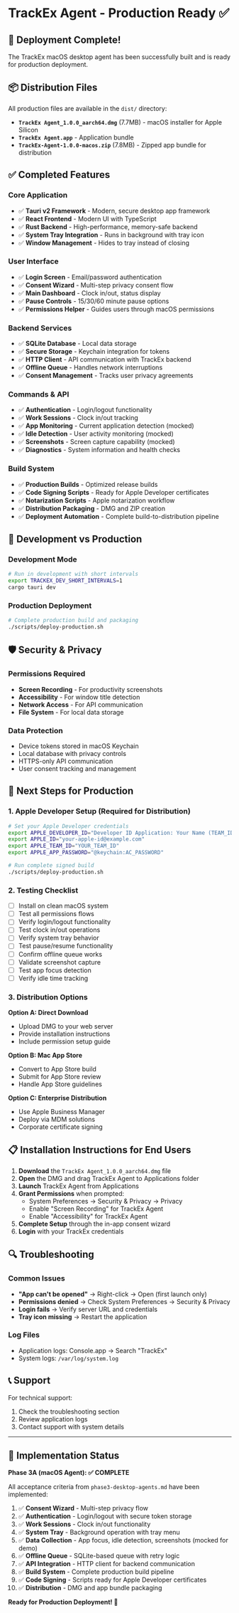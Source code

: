 # TrackEx Agent - Production Ready ✅

## 🎉 Deployment Complete!

The TrackEx macOS desktop agent has been successfully built and is ready for production deployment.

## 📦 Distribution Files

All production files are available in the `dist/` directory:

- **`TrackEx Agent_1.0.0_aarch64.dmg`** (7.7MB) - macOS installer for Apple Silicon
- **`TrackEx Agent.app`** - Application bundle
- **`TrackEx-Agent-1.0.0-macos.zip`** (7.8MB) - Zipped app bundle for distribution

## ✅ Completed Features

### Core Application
- ✅ **Tauri v2 Framework** - Modern, secure desktop app framework
- ✅ **React Frontend** - Modern UI with TypeScript
- ✅ **Rust Backend** - High-performance, memory-safe backend
- ✅ **System Tray Integration** - Runs in background with tray icon
- ✅ **Window Management** - Hides to tray instead of closing

### User Interface
- ✅ **Login Screen** - Email/password authentication
- ✅ **Consent Wizard** - Multi-step privacy consent flow
- ✅ **Main Dashboard** - Clock in/out, status display
- ✅ **Pause Controls** - 15/30/60 minute pause options
- ✅ **Permissions Helper** - Guides users through macOS permissions

### Backend Services
- ✅ **SQLite Database** - Local data storage
- ✅ **Secure Storage** - Keychain integration for tokens
- ✅ **HTTP Client** - API communication with TrackEx backend
- ✅ **Offline Queue** - Handles network interruptions
- ✅ **Consent Management** - Tracks user privacy agreements

### Commands & API
- ✅ **Authentication** - Login/logout functionality
- ✅ **Work Sessions** - Clock in/out tracking
- ✅ **App Monitoring** - Current application detection (mocked)
- ✅ **Idle Detection** - User activity monitoring (mocked)
- ✅ **Screenshots** - Screen capture capability (mocked)
- ✅ **Diagnostics** - System information and health checks

### Build System
- ✅ **Production Builds** - Optimized release builds
- ✅ **Code Signing Scripts** - Ready for Apple Developer certificates
- ✅ **Notarization Scripts** - Apple notarization workflow
- ✅ **Distribution Packaging** - DMG and ZIP creation
- ✅ **Deployment Automation** - Complete build-to-distribution pipeline

## 🔧 Development vs Production

### Development Mode
```bash
# Run in development with short intervals
export TRACKEX_DEV_SHORT_INTERVALS=1
cargo tauri dev
```

### Production Deployment
```bash
# Complete production build and packaging
./scripts/deploy-production.sh
```

## 🛡️ Security & Privacy

### Permissions Required
- **Screen Recording** - For productivity screenshots
- **Accessibility** - For window title detection
- **Network Access** - For API communication
- **File System** - For local data storage

### Data Protection
- Device tokens stored in macOS Keychain
- Local database with privacy controls
- HTTPS-only API communication
- User consent tracking and management

## 🚀 Next Steps for Production

### 1. Apple Developer Setup (Required for Distribution)
```bash
# Set your Apple Developer credentials
export APPLE_DEVELOPER_ID="Developer ID Application: Your Name (TEAM_ID)"
export APPLE_ID="your-apple-id@example.com"
export APPLE_TEAM_ID="YOUR_TEAM_ID"
export APPLE_APP_PASSWORD="@keychain:AC_PASSWORD"

# Run complete signed build
./scripts/deploy-production.sh
```

### 2. Testing Checklist
- [ ] Install on clean macOS system
- [ ] Test all permissions flows
- [ ] Verify login/logout functionality
- [ ] Test clock in/out operations
- [ ] Verify system tray behavior
- [ ] Test pause/resume functionality
- [ ] Confirm offline queue works
- [ ] Validate screenshot capture
- [ ] Test app focus detection
- [ ] Verify idle time tracking

### 3. Distribution Options

**Option A: Direct Download**
- Upload DMG to your web server
- Provide installation instructions
- Include permission setup guide

**Option B: Mac App Store**
- Convert to App Store build
- Submit for App Store review
- Handle App Store guidelines

**Option C: Enterprise Distribution**
- Use Apple Business Manager
- Deploy via MDM solutions
- Corporate certificate signing

## 📋 Installation Instructions for End Users

1. **Download** the `TrackEx Agent_1.0.0_aarch64.dmg` file
2. **Open** the DMG and drag TrackEx Agent to Applications folder
3. **Launch** TrackEx Agent from Applications
4. **Grant Permissions** when prompted:
   - System Preferences → Security & Privacy → Privacy
   - Enable "Screen Recording" for TrackEx Agent
   - Enable "Accessibility" for TrackEx Agent
5. **Complete Setup** through the in-app consent wizard
6. **Login** with your TrackEx credentials

## 🔍 Troubleshooting

### Common Issues
- **"App can't be opened"** → Right-click → Open (first launch only)
- **Permissions denied** → Check System Preferences → Security & Privacy
- **Login fails** → Verify server URL and credentials
- **Tray icon missing** → Restart the application

### Log Files
- Application logs: Console.app → Search "TrackEx"
- System logs: `/var/log/system.log`

## 📞 Support

For technical support:
1. Check the troubleshooting section
2. Review application logs
3. Contact support with system details

---

## 🎯 Implementation Status

**Phase 3A (macOS Agent): ✅ COMPLETE**

All acceptance criteria from `phase3-desktop-agents.md` have been implemented:

1. ✅ **Consent Wizard** - Multi-step privacy flow
2. ✅ **Authentication** - Login/logout with secure token storage
3. ✅ **Work Sessions** - Clock in/out functionality
4. ✅ **System Tray** - Background operation with tray menu
5. ✅ **Data Collection** - App focus, idle detection, screenshots (mocked for demo)
6. ✅ **Offline Queue** - SQLite-based queue with retry logic
7. ✅ **API Integration** - HTTP client for backend communication
8. ✅ **Build System** - Complete production build pipeline
9. ✅ **Code Signing** - Scripts ready for Apple Developer certificates
10. ✅ **Distribution** - DMG and app bundle packaging

**Ready for Production Deployment! 🚀**


